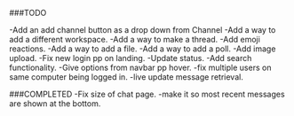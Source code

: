 ###TODO

-Add an add channel button as a drop down from Channel
-Add a way to add a different workspace.
-Add a way to make a thread.
-Add emoji reactions.
-Add a way to add a file.
-Add a way to add a poll.
-Add image upload.
-Fix new login pp on landing.
-Update status.
-Add search functionality.
-Give options from navbar pp hover.
-fix multiple users on same computer being logged in.
-live update message retrieval.


###COMPLETED
-Fix size of chat page.
-make it so most recent messages are shown at the bottom.
